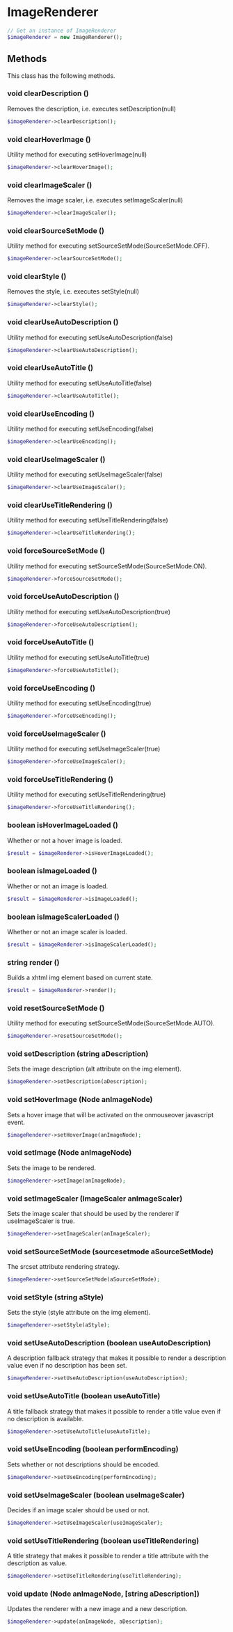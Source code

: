 # ImageRenderer

```php
// Get an instance of ImageRenderer
$imageRenderer = new ImageRenderer();
```


## Methods
This class has the following methods.


### void clearDescription ()
Removes the description, i.e. executes setDescription(null)

```php
$imageRenderer->clearDescription();
```


### void clearHoverImage ()
Utility method for executing setHoverImage(null)

```php
$imageRenderer->clearHoverImage();
```


### void clearImageScaler ()
Removes the image scaler, i.e. executes setImageScaler(null)

```php
$imageRenderer->clearImageScaler();
```


### void clearSourceSetMode ()
Utility method for executing setSourceSetMode(SourceSetMode.OFF).

```php
$imageRenderer->clearSourceSetMode();
```


### void clearStyle ()
Removes the style, i.e. executes setStyle(null)

```php
$imageRenderer->clearStyle();
```


### void clearUseAutoDescription ()
Utility method for executing setUseAutoDescription(false)

```php
$imageRenderer->clearUseAutoDescription();
```


### void clearUseAutoTitle ()
Utility method for executing setUseAutoTitle(false)

```php
$imageRenderer->clearUseAutoTitle();
```


### void clearUseEncoding ()
Utility method for executing setUseEncoding(false)

```php
$imageRenderer->clearUseEncoding();
```


### void clearUseImageScaler ()
Utility method for executing setUseImageScaler(false)

```php
$imageRenderer->clearUseImageScaler();
```


### void clearUseTitleRendering ()
Utility method for executing setUseTitleRendering(false)

```php
$imageRenderer->clearUseTitleRendering();
```


### void forceSourceSetMode ()
Utility method for executing setSourceSetMode(SourceSetMode.ON).

```php
$imageRenderer->forceSourceSetMode();
```


### void forceUseAutoDescription ()
Utility method for executing setUseAutoDescription(true)

```php
$imageRenderer->forceUseAutoDescription();
```


### void forceUseAutoTitle ()
Utility method for executing setUseAutoTitle(true)

```php
$imageRenderer->forceUseAutoTitle();
```


### void forceUseEncoding ()
Utility method for executing setUseEncoding(true)

```php
$imageRenderer->forceUseEncoding();
```


### void forceUseImageScaler ()
Utility method for executing setUseImageScaler(true)

```php
$imageRenderer->forceUseImageScaler();
```


### void forceUseTitleRendering ()
Utility method for executing setUseTitleRendering(true)

```php
$imageRenderer->forceUseTitleRendering();
```


### boolean isHoverImageLoaded ()
Whether or not a hover image is loaded.

```php
$result = $imageRenderer->isHoverImageLoaded();
```


### boolean isImageLoaded ()
Whether or not an image is loaded.

```php
$result = $imageRenderer->isImageLoaded();
```


### boolean isImageScalerLoaded ()
Whether or not an image scaler is loaded.

```php
$result = $imageRenderer->isImageScalerLoaded();
```


### string render ()
Builds a xhtml img element based on current state.

```php
$result = $imageRenderer->render();
```


### void resetSourceSetMode ()
Utility method for executing setSourceSetMode(SourceSetMode.AUTO).

```php
$imageRenderer->resetSourceSetMode();
```


### void setDescription (string aDescription)
Sets the image description (alt attribute on the img element).

```php
$imageRenderer->setDescription(aDescription);
```


### void setHoverImage (Node anImageNode)
Sets a hover image that will be activated on the onmouseover javascript event.

```php
$imageRenderer->setHoverImage(anImageNode);
```


### void setImage (Node anImageNode)
Sets the image to be rendered.

```php
$imageRenderer->setImage(anImageNode);
```


### void setImageScaler (ImageScaler anImageScaler)
Sets the image scaler that should be used by the renderer if useImageScaler is true.

```php
$imageRenderer->setImageScaler(anImageScaler);
```


### void setSourceSetMode (sourcesetmode aSourceSetMode)
The srcset attribute rendering strategy.

```php
$imageRenderer->setSourceSetMode(aSourceSetMode);
```


### void setStyle (string aStyle)
Sets the style (style attribute on the img element).

```php
$imageRenderer->setStyle(aStyle);
```


### void setUseAutoDescription (boolean useAutoDescription)
A description fallback strategy that makes it possible to render a description value even if no description has been set.

```php
$imageRenderer->setUseAutoDescription(useAutoDescription);
```


### void setUseAutoTitle (boolean useAutoTitle)
A title fallback strategy that makes it possible to render a title value even if no description is available.

```php
$imageRenderer->setUseAutoTitle(useAutoTitle);
```


### void setUseEncoding (boolean performEncoding)
Sets whether or not descriptions should be encoded.

```php
$imageRenderer->setUseEncoding(performEncoding);
```


### void setUseImageScaler (boolean useImageScaler)
Decides if an image scaler should be used or not.

```php
$imageRenderer->setUseImageScaler(useImageScaler);
```


### void setUseTitleRendering (boolean useTitleRendering)
A title strategy that makes it possible to render a title attribute with the description as value.

```php
$imageRenderer->setUseTitleRendering(useTitleRendering);
```


### void update (Node anImageNode, [string aDescription])
Updates the renderer with a new image and a new description.

```php
$imageRenderer->update(anImageNode, aDescription);
```

